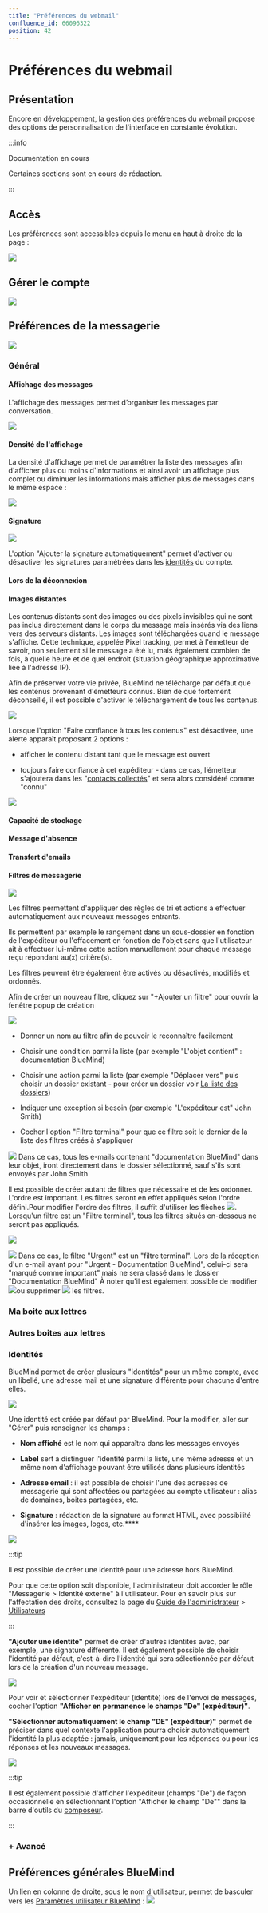 ```yaml
---
title: "Préférences du webmail"
confluence_id: 66096322
position: 42
---
```

# Préférences du webmail


## Présentation

Encore en développement, la gestion des préférences du webmail propose des options de personnalisation de l'interface en constante évolution.


:::info

Documentation en cours

Certaines sections sont en cours de rédaction.

:::


## Accès

Les préférences sont accessibles depuis le menu en haut à droite de la page :

![](../../attachments/66096322/86743062.png)

## Gérer le compte

![](../../attachments/66096322/86743069.png)

## Préférences de la messagerie

![](../../attachments/66096322/86743059.png)

### Général

#### Affichage des messages

L'affichage des messages permet d’organiser les messages par conversation.

![](../../attachments/66096322/86743058.png)

#### Densité de l'affichage

La densité d'affichage permet de paramétrer la liste des messages afin d'afficher plus ou moins d'informations et ainsi avoir un affichage plus complet ou diminuer les informations mais afficher plus de messages dans le même espace :

![](../../attachments/66096322/86743077.png)

#### Signature

![](../../attachments/66096322/86743050.png)

L'option "Ajouter la signature automatiquement" permet d'activer ou désactiver les signatures paramétrées dans les [identités](/Guide_de_l_utilisateur/La_messagerie/Les_identités/) du compte.

#### Lors de la déconnexion

#### Images distantes

Les contenus distants sont des images ou des pixels invisibles qui ne sont pas inclus directement dans le corps du message mais insérés via des liens vers des serveurs distants. Les images sont téléchargées quand le message s'affiche. Cette technique, appelée Pixel tracking, permet à l'émetteur de savoir, non seulement si le message a été lu, mais également combien de fois, à quelle heure et de quel endroit (situation géographique approximative liée à l'adresse IP).

Afin de préserver votre vie privée, BlueMind ne télécharge par défaut que les contenus provenant d'émetteurs connus. Bien de que fortement déconseillé, il est possible d'activer le téléchargement de tous les contenus.

![](../../attachments/66096322/86743063.png)

Lorsque l'option "Faire confiance à tous les contenus" est désactivée, une alerte apparaît proposant 2 options :

- afficher le contenu distant tant que le message est ouvert

- toujours faire confiance à cet expéditeur - dans ce cas, l’émetteur s'ajoutera dans les "[contacts collectés](/Guide_de_l_utilisateur/Les_contacts/)" et sera alors considéré comme "connu"


![](../../attachments/66096322/86743061.png)

#### Capacité de stockage

#### Message d'absence

#### Transfert d'emails

#### Filtres de messagerie

![](../../attachments/66096322/86743057.png)

Les filtres permettent d'appliquer des règles de tri et actions à effectuer automatiquement aux nouveaux messages entrants.

Ils permettent par exemple le rangement dans un sous-dossier en fonction de l'expéditeur ou l'effacement en fonction de l'objet sans que l'utilisateur ait à effectuer lui-même cette action manuellement pour chaque message reçu répondant au(x) critère(s).

Les filtres peuvent être également être activés ou désactivés, modifiés et ordonnés.

Afin de créer un nouveau filtre, cliquez sur "+Ajouter un filtre" pour ouvrir la fenêtre popup de création

![](../../attachments/66096322/86743056.png)

- Donner un nom au filtre afin de pouvoir le reconnaître facilement

- Choisir une condition parmi la liste (par exemple "L'objet contient" : documentation BlueMind)

- Choisir une action parmi la liste (par exemple "Déplacer vers" puis choisir un dossier existant - pour créer un dossier voir [La liste des dossiers](/Guide_de_l_utilisateur/Messagerie_BlueMind/))

- Indiquer une exception si besoin (par exemple "L'expéditeur est" John Smith)

- Cocher l'option "Filtre terminal" pour que ce filtre soit le dernier de la liste des filtres créés à s'appliquer


![](../../attachments/66096322/86743055.png) Dans ce cas, tous les e-mails contenant "documentation BlueMind" dans leur objet, iront directement dans le dossier sélectionné, sauf s'ils sont envoyés par John Smith

Il est possible de créer autant de filtres que nécessaire et de les ordonner. L'ordre est important.
Les filtres seront en effet appliqués selon l'ordre défini.Pour modifier l'ordre des filtres, il suffit d'utiliser les flèches ![](../../attachments/66096322/86743051.png).
Lorsqu'un filtre est un "Filtre terminal", tous les filtres situés en-dessous ne seront pas appliqués.

![](../../attachments/66096322/86743052.png)

![](../../attachments/66096322/86743055.png) Dans ce cas, le filtre "Urgent" est un "filtre terminal". Lors de la réception d'un e-mail ayant pour "Urgent - Documentation BlueMind", celui-ci sera "marqué comme important" mais ne sera classé dans le dossier "Documentation BlueMind"
À noter qu'il est également possible de modifier ![](../../attachments/66096322/86743054.png)ou supprimer ![](../../attachments/66096322/86743053.png) les filtres.
### Ma boite aux lettres

### Autres boites aux lettres

### Identités

BlueMind permet de créer plusieurs "identités" pour un même compte, avec un libellé, une adresse mail et une signature différente pour chacune d'entre elles.

![](../../attachments/66096322/86743067.png)


Une identité est créée par défaut par BlueMind. Pour la modifier, aller sur "Gérer" puis renseigner les champs : 

- **Nom affiché** est le nom qui apparaîtra dans les messages envoyés

- **Label** sert à distinguer l'identité parmi la liste, une même adresse et un même nom d'affichage pouvant être utilisés dans plusieurs identités

- **Adresse email** : il est possible de choisir l'une des adresses de messagerie qui sont affectées ou partagées au compte utilisateur : alias de domaines, boites partagées, etc.

- **Signature** : rédaction de la signature au format HTML, avec possibilité d'insérer les images, logos, etc.****


![](../../attachments/66096322/86743066.png)


:::tip

Il est possible de créer une identité pour une adresse hors BlueMind.

Pour que cette option soit disponible, l'administrateur doit accorder le rôle "Messagerie > Identité externe" à l'utilisateur.
Pour en savoir plus sur l'affectation des droits, consultez la page du [Guide de l'administrateur](/Guide_de_l_administrateur/) > [Utilisateurs](/Guide_de_l_administrateur/Gestion_des_entités/Utilisateurs/)

:::


**"Ajouter une identité"** permet de créer d'autres identités avec, par exemple, une signature différente. Il est également possible de choisir l'identité par défaut, c'est-à-dire l'identité qui sera sélectionnée par défaut lors de la création d'un nouveau message.

![](../../attachments/66096322/86743065.png)


Pour voir et sélectionner l'expéditeur (identité) lors de l'envoi de messages, cocher l'option **"Afficher en permanence le champs "De" (expéditeur)"**.

**"Sélectionner automatiquement le champ "DE" (expéditeur)"** permet de préciser dans quel contexte l'application pourra choisir automatiquement l'identité la plus adaptée : jamais, uniquement pour les réponses ou pour les réponses et les nouveaux messages.

![](../../attachments/66096322/86743064.png)


:::tip

Il est également possible d'afficher l'expéditeur (champs "De") de façon occasionnelle en sélectionnant l'option "Afficher le champ "De"" dans la barre d'outils du [composeur](/Guide_de_l_utilisateur/Messagerie_BlueMind/Le_composeur_BlueMind/).

:::


### + Avancé

## Préférences générales BlueMind

Un lien en colonne de droite, sous le nom d'utilisateur, permet de basculer vers les [Paramètres utilisateur BlueMind](/Guide_de_l_utilisateur/Paramètres_utilisateur/) :
![](../../attachments/66096322/86743060.png)



